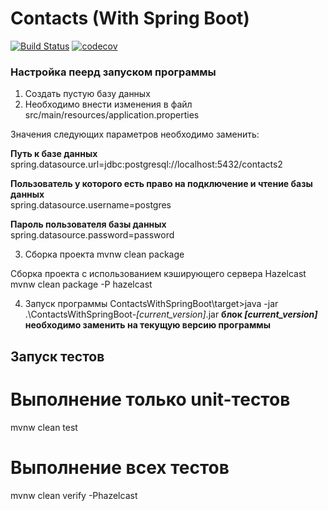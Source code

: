 # Contacts (With Spring Boot)
[![Build Status](https://travis-ci.org/GolovchenkoA/ContactsWithSpringBoot.svg?branch=master)](https://travis-ci.org/GolovchenkoA/ContactsWithSpringBoot)
[![codecov](https://codecov.io/gh/GolovchenkoA/ContactsWithSpringBoot/branch/master/graph/badge.svg)](https://codecov.io/gh/GolovchenkoA/ContactsWithSpringBoot)
### Настройка пеерд запуском программы

1. Создать пустую базу данных
2. Необходимо внести изменения в файл src/main/resources/application.properties

Значения следующих параметров необходимо заменить:

**Путь к базе данных**<br />
spring.datasource.url=jdbc:postgresql://localhost:5432/contacts2

**Пользователь у которого есть право на подключение и чтение базы данных**<br />
spring.datasource.username=postgres

**Пароль пользователя базы данных**<br />
spring.datasource.password=password

3. Сборка проекта
mvnw clean package

Сборка проекта с использованием кэширующего сервера Hazelcast<br />
mvnw clean package -P hazelcast

4. Запуск программы
ContactsWithSpringBoot\target>java -jar .\ContactsWithSpringBoot-_[current_version]_.jar
**блок _[current_version]_ необходимо заменить на текущую версию программы**



## Запуск тестов

# Выполнение только unit-тестов
mvnw clean test

# Выполнение всех тестов
mvnw clean verify -Phazelcast





